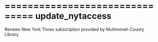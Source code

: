 ===============================
update_nytaccess
===============================
Renews New York Times subscription provided by Multnomah County Library
